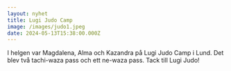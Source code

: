 ```yaml
---
layout: nyhet
title: Lugi Judo Camp
image: /images/judo1.jpeg
date: 2024-05-13T15:38:00.000Z
---
```

I helgen var Magdalena, Alma och Kazandra på Lugi Judo Camp i Lund. Det blev två tachi-waza pass och ett ne-waza pass. Tack till Lugi Judo!
